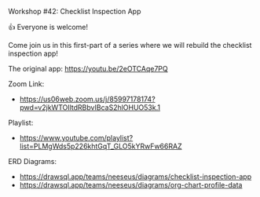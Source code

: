 
Workshop #42: Checklist Inspection App

👍 Everyone is welcome!

Come join us in this first-part of a series where we will rebuild the checklist inspection app!

The original app: https://youtu.be/2eOTCAqe7PQ

Zoom Link:
- https://us06web.zoom.us/j/85997178174?pwd=v2jkWTOIltdRBbvIBcaS2hlOHUO53k.1

Playlist: 
- https://www.youtube.com/playlist?list=PLMgWds5p226khtGqT_GLO5kYRwFw66RAZ

ERD Diagrams:
- https://drawsql.app/teams/neeseus/diagrams/checklist-inspection-app
- https://drawsql.app/teams/neeseus/diagrams/org-chart-profile-data